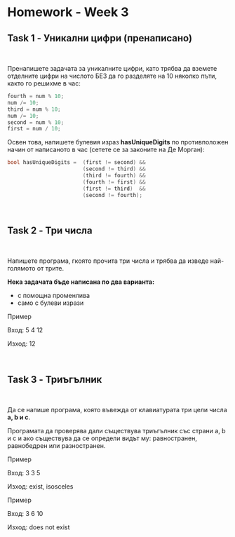 # Homework - Week 3


Task 1 - Уникални цифри (пренаписано)
----------
<br>

Пренапишете задачата за уникалните цифри, като трябва да вземете отделните цифри на числото БЕЗ да го разделяте на 10 няколко пъти, както го решихме в час:

```c++     
fourth = num % 10; 
num /= 10;
third = num % 10;
num /= 10;
second = num % 10;
first = num / 10;
```
Освен това, напишете булевия израз <b>hasUniqueDigits</b> по противположен начин от написаното в час (сетете се за законите на Де Морган): 
```c++
bool hasUniqueDigits =  (first != second) && 
                        (second != third) &&
                        (third != fourth) && 
                        (fourth != first) &&
                        (first != third)  &&
                        (second != fourth);
```

<br>

Task 2 - Три числа
----------
<br>

Напишете програма, гкоято прочита три числа и трябва да изведе най-голямото от трите.

<b> Нека задачата бъде написана по два варианта: </b>

- с помощна променлива
- само с булеви изрази


Пример

Вход: 5 4 12

Изход: 12

<br>

Task 3 - Триъгълник
----------
<br>

Да се напише програма, която въвежда от клавиатурата три цели числа <b>a, b и c</b>.

Програмата да проверява дали съществува триъгълник със страни a, b и c и ако съществува да се определи видът му: равностранен, равнобедрен или разностранен.

Пример

Вход: 3 3 5 

Изход: exist, isosceles

Пример 

Вход: 3 6 10 

Изход: does not exist
